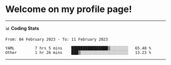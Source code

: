 # Welcome on my profile page!
<!-- print(("dralla"[::-1]+"s").capitalize()) -->

<!-- ---
👨🏻‍💻 **Busy With**
* Learning new Skills.
* Building small Projects.
* Being helpful. -->

---
📊 **Coding Stats**
<!--START_SECTION:waka-->

```text
From: 04 February 2023 - To: 11 February 2023

YAML         7 hrs 5 mins    ████████████████▒░░░░░░░░   65.48 %
Other        1 hr 26 mins    ███▒░░░░░░░░░░░░░░░░░░░░░   13.23 %
```

<!--END_SECTION:waka-->
---
